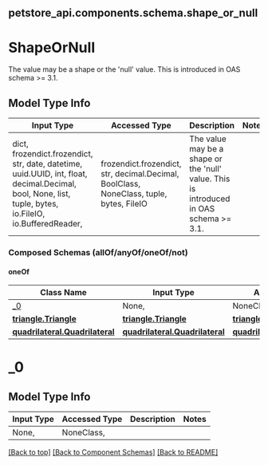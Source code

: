 <a name="top"></a>
## petstore_api.components.schema.shape_or_null
# ShapeOrNull

The value may be a shape or the 'null' value. This is introduced in OAS schema >= 3.1.

## Model Type Info
Input Type | Accessed Type | Description | Notes
------------ | ------------- | ------------- | -------------
dict, frozendict.frozendict, str, date, datetime, uuid.UUID, int, float, decimal.Decimal, bool, None, list, tuple, bytes, io.FileIO, io.BufferedReader,  | frozendict.frozendict, str, decimal.Decimal, BoolClass, NoneClass, tuple, bytes, FileIO | The value may be a shape or the &#x27;null&#x27; value. This is introduced in OAS schema &gt;&#x3D; 3.1. |

### Composed Schemas (allOf/anyOf/oneOf/not)
#### oneOf
Class Name | Input Type | Accessed Type | Description | Notes
------------- | ------------- | ------------- | ------------- | -------------
[_0](#_0) | None,  | NoneClass,  |  |
[**triangle.Triangle**](triangle.Triangle.md) | [**triangle.Triangle**](triangle.Triangle.md) | [**triangle.Triangle**](triangle.Triangle.md) |  |
[**quadrilateral.Quadrilateral**](quadrilateral.Quadrilateral.md) | [**quadrilateral.Quadrilateral**](quadrilateral.Quadrilateral.md) | [**quadrilateral.Quadrilateral**](quadrilateral.Quadrilateral.md) |  |

# _0

## Model Type Info
Input Type | Accessed Type | Description | Notes
------------ | ------------- | ------------- | -------------
None,  | NoneClass,  |  |

[[Back to top]](#top) [[Back to Component Schemas]](../../../README.md#Component-Schemas) [[Back to README]](../../../README.md)